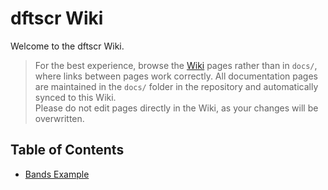 # dftscr Wiki

Welcome to the dftscr Wiki.

> For the best experience, browse the [Wiki](https://github.com/tangzhao20/dftscr/wiki) pages rather than in `docs/`, where links between pages work correctly.
> All documentation pages are maintained in the `docs/` folder in the repository and automatically synced to this Wiki.  
> Please do not edit pages directly in the Wiki, as your changes will be overwritten.  

## Table of Contents

- [Bands Example](Bands)
